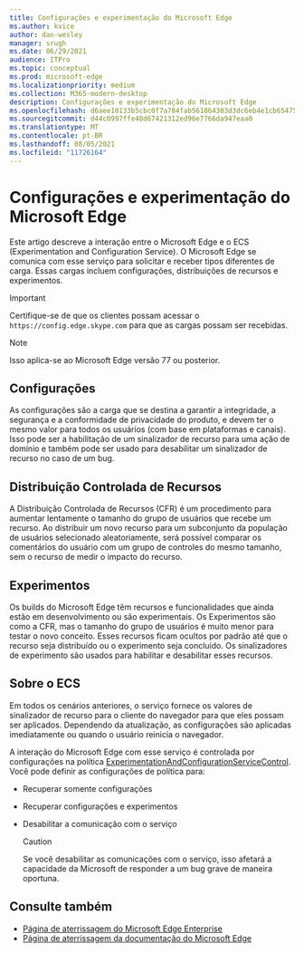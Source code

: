 ```yaml
---
title: Configurações e experimentação do Microsoft Edge
ms.author: kvice
author: dan-wesley
manager: srugh
ms.date: 06/29/2021
audience: ITPro
ms.topic: conceptual
ms.prod: microsoft-edge
ms.localizationpriority: medium
ms.collection: M365-modern-desktop
description: Configurações e experimentação do Microsoft Edge
ms.openlocfilehash: d6aee10133b5cbc0f7a784fab561864303d3dc6eb4e1cb6547562b9e6107961a
ms.sourcegitcommit: d44c0997ffe40d67421312ed96e7766da947eaa0
ms.translationtype: MT
ms.contentlocale: pt-BR
ms.lasthandoff: 08/05/2021
ms.locfileid: "11726164"
---
```

# <a name="microsoft-edge-configurations-and-experimentation"></a>Configurações e experimentação do Microsoft Edge

Este artigo descreve a interação entre o Microsoft Edge e o ECS (Experimentation and Configuration Service). O Microsoft Edge se comunica com esse serviço para solicitar e receber tipos diferentes de carga. Essas cargas incluem configurações, distribuições de recursos e experimentos.

> [!IMPORTANT]
> Certifique-se de que os clientes possam acessar o `https://config.edge.skype.com` para que as cargas possam ser recebidas.

> [!NOTE]
> Isso aplica-se ao Microsoft Edge versão 77 ou posterior.

## <a name="configurations"></a>Configurações

As configurações são a carga que se destina a garantir a integridade, a segurança e a conformidade de privacidade do produto, e devem ter o mesmo valor para todos os usuários (com base em plataformas e canais). Isso pode ser a habilitação de um sinalizador de recurso para uma ação de domínio e também pode ser usado para desabilitar um sinalizador de recurso no caso de um bug.

## <a name="controlled-feature-rollout"></a>Distribuição Controlada de Recursos

A Distribuição Controlada de Recursos (CFR) é um procedimento para aumentar lentamente o tamanho do grupo de usuários que recebe um recurso. Ao distribuir um novo recurso para um subconjunto da população de usuários selecionado aleatoriamente, será possível comparar os comentários do usuário com um grupo de controles do mesmo tamanho, sem o recurso de medir o impacto do recurso.

## <a name="experiments"></a>Experimentos

Os builds do Microsoft Edge têm recursos e funcionalidades que ainda estão em desenvolvimento ou são experimentais. Os Experimentos são como a CFR, mas o tamanho do grupo de usuários é muito menor para testar o novo conceito. Esses recursos ficam ocultos por padrão até que o recurso seja distribuído ou o experimento seja concluído. Os sinalizadores de experimento são usados para habilitar e desabilitar esses recursos.

## <a name="about-the-ecs"></a>Sobre o ECS

Em todos os cenários anteriores, o serviço fornece os valores de sinalizador de recurso para o cliente do navegador para que eles possam ser aplicados. Dependendo da atualização, as configurações são aplicadas imediatamente ou quando o usuário reinicia o navegador.

A interação do Microsoft Edge com esse serviço é controlada por configurações na política [ExperimentationAndConfigurationServiceControl](./microsoft-edge-policies.md#experimentationandconfigurationservicecontrol). Você pode definir as configurações de política para:

- Recuperar somente configurações
- Recuperar configurações e experimentos
- Desabilitar a comunicação com o serviço

  > [!CAUTION]
  > Se você desabilitar as comunicações com o serviço, isso afetará a capacidade da Microsoft de responder a um bug grave de maneira oportuna.

## <a name="see-also"></a>Consulte também

- [Página de aterrissagem do Microsoft Edge Enterprise](https://www.microsoftedgeinsider.com/enterprise)
- [Página de aterrissagem da documentação do Microsoft Edge](./index.yml)